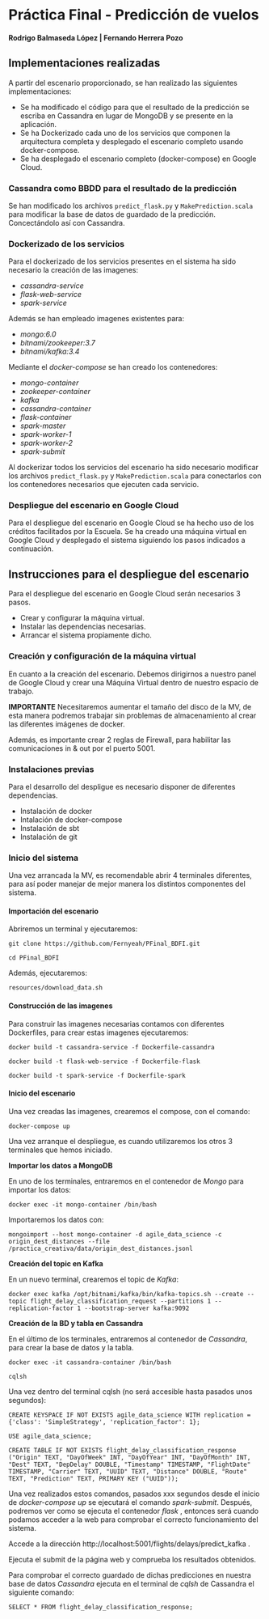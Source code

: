 # Práctica Final - Predicción de vuelos
#### Rodrigo Balmaseda López | Fernando Herrera Pozo

## Implementaciones realizadas

A partir del escenario proporcionado, se han realizado las siguientes implementaciones:

- Se ha modificado el código para que el resultado de la predicción se escriba en Cassandra en lugar de MongoDB y se presente en la aplicación.
- Se ha Dockerizado cada uno de los servicios que componen la arquitectura completa y desplegado el escenario completo usando docker-compose.
- Se ha desplegado el escenario completo (docker-compose) en Google Cloud.

### Cassandra como BBDD para el resultado de la predicción

Se han modificado los archivos `predict_flask.py` y `MakePrediction.scala` para modificar la base de datos de guardado de la predicción. Concectándolo así con Cassandra.

### Dockerizado de los servicios

Para el dockerizado de los servicios presentes en el sistema ha sido necesario la creación de las imagenes:

- _cassandra-service_
- _flask-web-service_
- _spark-service_

Además se han empleado imagenes existentes para:

- _mongo:6.0_
- _bitnami/zookeeper:3.7_
- _bitnami/kafka:3.4_

Mediante el _docker-compose_ se han creado los contenedores:

- _mongo-container_
- _zookeeper-container_
- _kafka_
- _cassandra-container_
- _flask-container_
- _spark-master_
- _spark-worker-1_
- _spark-worker-2_
- _spark-submit_

Al dockerizar todos los servicios del escenario ha sido necesario modificar los archivos `predict_flask.py` y `MakePrediction.scala` para conectarlos con los contenedores necesarios que ejecuten cada servicio.

### Despliegue del escenario en Google Cloud

Para el despliegue del escenario en Google Cloud se ha hecho uso de los créditos facilitados por la Escuela. 
Se ha creado una máquina virtual en Google Cloud y desplegado el sistema siguiendo los pasos indicados a continuación.


## Instrucciones para el despliegue del escenario

Para el despliegue del escenario en Google Cloud serán necesarios 3 pasos.
- Crear y configurar la máquina virtual.
- Instalar las dependencias necesarias.
- Arrancar el sistema propiamente dicho.

### Creación y configuración de la máquina virtual

En cuanto a la creación del escenario. Debemos dirigirnos a nuestro panel de Google Cloud y crear una Máquina Virtual dentro de nuestro espacio de trabajo.

**IMPORTANTE** Necesitaremos aumentar el tamaño del disco de la MV, de esta manera podremos trabajar sin problemas de almacenamiento al crear las diferentes imágenes de docker.

Además, es importante crear 2 reglas de Firewall, para habilitar las comunicaciones in & out por el puerto 5001.

### Instalaciones previas

Para el desarrollo del despligue es necesario disponer de diferentes dependencias.

- Instalación de docker
- Intalación de docker-compose
- Instalación de sbt
- Instalación de git


### Inicio del sistema

Una vez arrancada la MV, es recomendable abrir 4 terminales diferentes, para así poder manejar de mejor manera los distintos componentes del sistema.

#### Importación del escenario

Abriremos un terminal y ejecutaremos:
```
git clone https://github.com/Fernyeah/PFinal_BDFI.git
```
```
cd PFinal_BDFI
```
Además, ejecutaremos:
```
resources/download_data.sh
```

#### Construcción de las imagenes

Para construir las imagenes necesarias contamos con diferentes Dockerfiles, para crear estas imagenes ejecutaremos:
```
docker build -t cassandra-service -f Dockerfile-cassandra
```
```
docker build -t flask-web-service -f Dockerfile-flask
```
```
docker build -t spark-service -f Dockerfile-spark 
```

#### Inicio del escenario

Una vez creadas las imagenes, crearemos el compose, con el comando:
```
docker-compose up
```

Una vez arranque el despliegue, es cuando utilizaremos los otros 3 terminales que hemos iniciado.

**Importar los datos a MongoDB**

En uno de los terminales, entraremos en el contenedor de _Mongo_ para importar los datos:
```
docker exec -it mongo-container /bin/bash
```
Importaremos los datos con:
```
mongoimport --host mongo-container -d agile_data_science -c origin_dest_distances --file /practica_creativa/data/origin_dest_distances.jsonl
```

**Creación del topic en Kafka**

En un nuevo terminal, crearemos el topic de _Kafka_:
```
docker exec kafka /opt/bitnami/kafka/bin/kafka-topics.sh --create --topic flight_delay_classification_request --partitions 1 --replication-factor 1 --bootstrap-server kafka:9092 
```

**Creación de la BD y tabla en Cassandra**

En el último de los terminales, entraremos al contenedor de _Cassandra_, para crear la base de datos y la tabla.
```
docker exec -it cassandra-container /bin/bash
```

```
cqlsh
```

Una vez dentro del terminal cqlsh (no será accesible hasta pasados unos segundos):
```
CREATE KEYSPACE IF NOT EXISTS agile_data_science WITH replication = {'class': 'SimpleStrategy', 'replication_factor': 1}; 
```

```
USE agile_data_science; 
```

```
CREATE TABLE IF NOT EXISTS flight_delay_classification_response ("Origin" TEXT, "DayOfWeek" INT, "DayOfYear" INT, "DayOfMonth" INT, "Dest" TEXT, "DepDelay" DOUBLE, "Timestamp" TIMESTAMP, "FlightDate" TIMESTAMP, "Carrier" TEXT, "UUID" TEXT, "Distance" DOUBLE, "Route" TEXT, "Prediction" TEXT, PRIMARY KEY ("UUID")); 
```

Una vez realizados estos comandos, pasados xxx segundos desde el inicio de _docker-compose up_ se ejecutará el comando _spark-submit_.
Después, podremos ver como se ejecuta el contenedor _flask_ , entonces será cuando podamos acceder a la web para comprobar el correcto funcionamiento del sistema.

Accede a la dirección http://localhost:5001/flights/delays/predict_kafka .

Ejecuta el submit de la página web y comprueba los resultados obtenidos. 

Para comprobar el correcto guardado de dichas predicciones en nuestra base de datos _Cassandra_ ejecuta en el terminal de _cqlsh_ de Cassandra el siguiente comando:
```
SELECT * FROM flight_delay_classification_response;
```

